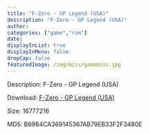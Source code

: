 ```yaml
---
title: "F-Zero - GP Legend (USA)"
description: "F-Zero - GP Legend (USA)"
author: 
categories: ["game","rom"]
date: 
displayInList: true
displayInMenu: false
dropCap: false
featuredImage: /img/miss/gamemiss.jpg
---
```


Description: F-Zero - GP Legend (USA)

Download: <a style="text-decoration:underline;" href="https://mega.nz/#!2OB0yQKJ!wAYC4TVquHT0QdeG1R7bOGbB_qUE5qz_bX5XwBEKsV8" target = "_blank" rel = "nofollow" > F-Zero - GP Legend (USA)</a>

Size: 16777216

MD5: B6984CA369145367AB79EB33F2F3480E

